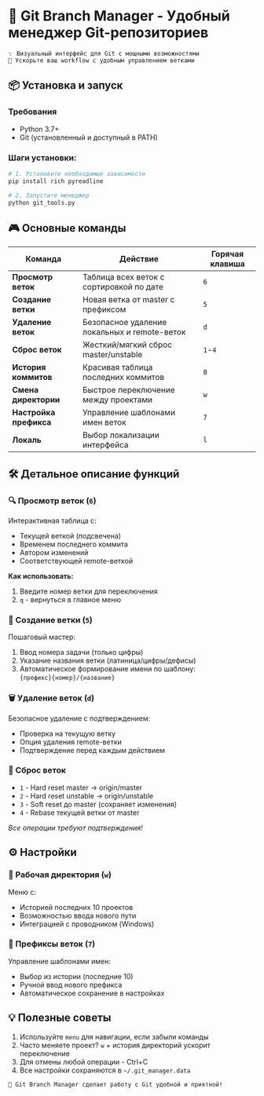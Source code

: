 # 🌿 Git Branch Manager - Удобный менеджер Git-репозиториев

```
✨ Визуальный интерфейс для Git с мощными возможностями
🚀 Ускорьте ваш workflow с удобным управлением ветками
```

## 📦 Установка и запуск

### Требования
- Python 3.7+
- Git (установленный и доступный в PATH)

### Шаги установки:
```bash
# 1. Установите необходимые зависимости
pip install rich pyreadline

# 2. Запустите менеджер
python git_tools.py
```

## 🎮 Основные команды

| Команда | Действие | Горячая клавиша |
|---------|----------|-----------------|
| **Просмотр веток** | Таблица всех веток с сортировкой по дате | `6` |
| **Создание ветки** | Новая ветка от master с префиксом | `5` |
| **Удаление веток** | Безопасное удаление локальных и remote-веток | `d` |
| **Сброс веток** | Жесткий/мягкий сброс master/unstable | `1`-`4` |
| **История коммитов** | Красивая таблица последних коммитов | `8` |
| **Смена директории** | Быстрое переключение между проектами | `w` |
| **Настройка префикса** | Управление шаблонами имен веток | `7` |
| **Локаль** | Выбор локализации интерфейса | `l` |

## 🛠️ Детальное описание функций

### 🔍 Просмотр веток (`6`)
Интерактивная таблица с:
- Текущей веткой (подсвечена)
- Временем последнего коммита
- Автором изменений
- Соответствующей remote-веткой

**Как использовать:**
1. Введите номер ветки для переключения
2. `q` - вернуться в главное меню

### 🌱 Создание ветки (`5`)
Пошаговый мастер:
1. Ввод номера задачи (только цифры)
2. Указание названия ветки (латиница/цифры/дефисы)
3. Автоматическое формирование имени по шаблону:  
   `{префикс}{номер}/{название}`

### 🗑️ Удаление веток (`d`)
Безопасное удаление с подтверждением:
- Проверка на текущую ветку
- Опция удаления remote-ветки
- Подтверждение перед каждым действием

### 🔄 Сброс веток
- `1` - Hard reset master → origin/master
- `2` - Hard reset unstable → origin/unstable
- `3` - Soft reset до master (сохраняет изменения)
- `4` - Rebase текущей ветки от master

*Все операции требуют подтверждения!*

## ⚙️ Настройки

### 📂 Рабочая директория (`w`)
Меню с:
- Историей последних 10 проектов
- Возможностью ввода нового пути
- Интеграцией с проводником (Windows)

### 🔖 Префиксы веток (`7`)
Управление шаблонами имен:
- Выбор из истории (последние 10)
- Ручной ввод нового префикса
- Автоматическое сохранение в настройках

## 💡 Полезные советы

1. Используйте `menu` для навигации, если забыли команды
2. Часто меняете проект? `w` + история директорий ускорит переключение
3. Для отмены любой операции - Ctrl+C
4. Все настройки сохраняются в `~/.git_manager.data`

```
💫 Git Branch Manager сделает работу с Git удобной и приятной!
```
